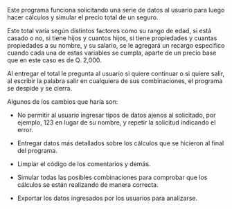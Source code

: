 Este programa funciona solicitando una serie de datos al usuario para luego hacer cálculos y simular el precio total de un seguro.

Este total varía según distintos factores como su rango de edad, si está casado o no, si tiene hijos y cuantos hijos, si tiene propiedades y cuantas propiedades a su nombre, y su salario, 
se le agregará un recargo especifico cuando cada una de estas variables se cumpla, aparte de un precio base que en este caso es de Q. 2,000.

Al entregar el total le pregunta al usuario si quiere continuar o si quiere salir, al escribir la palabra salir en cualquiera de sus combinaciones, el programa se despide y se cierra.

Algunos de los cambios que haría son:

- No permitir al usuario ingresar tipos de datos ajenos al solicitado, por ejemplo, 123 en lugar de su nombre, y repetir la solicitud indicando el error.

- Entregar datos más detallados sobre los cálculos que se hicieron al final del programa.

- Limpiar el código de los comentarios y demás.

- Simular todas las posibles combinaciones para comprobar que los cálculos se están realizando de manera correcta.

- Exportar los datos ingresados por los usuarios para analizarse.
